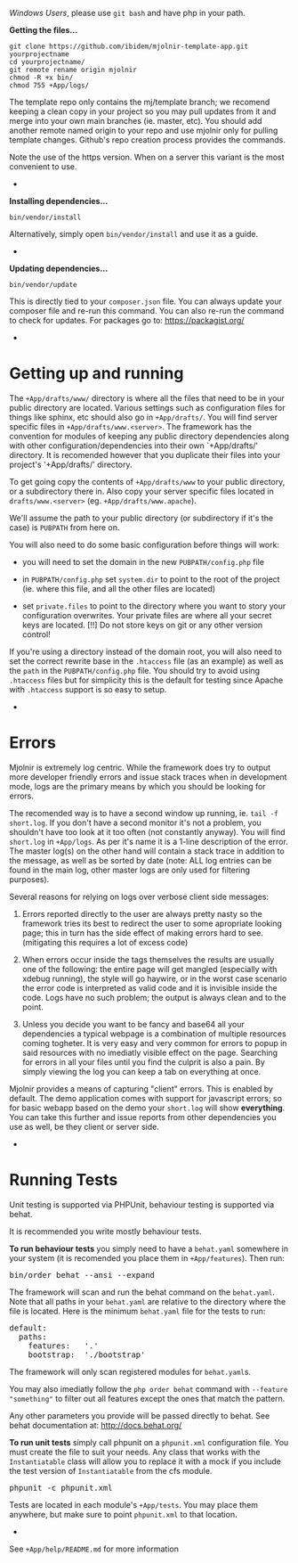 *Windows Users*, please use `git bash` and have php in your path.

<b>Getting the files...</b>

	git clone https://github.com/ibidem/mjolnir-template-app.git yourprojectname
	cd yourprojectname/
	git remote rename origin mjolnir
	chmod -R +x bin/
	chmod 755 +App/logs/

The template repo only contains the mj/template branch; we recomend keeping a
clean copy in your project so you may pull updates from it and merge into your 
own main branches (ie. master, etc). You should add another remote named origin
to your repo and use mjolnir only for pulling template changes. Github's repo 
creation process provides the commands.

Note the use of the https version. When on a server this variant is the most 
convenient to use.

-

<b>Installing dependencies...</b>

	bin/vendor/install

Alternatively, simply open `bin/vendor/install` and use it as a guide.

-

<b>Updating dependencies...</b>

	bin/vendor/update

This is directly tied to your `composer.json` file. You can always update your
composer file and re-run this command. You can also re-run the command to check
for updates. For packages go to: https://packagist.org/

-

Getting up and running
======================

The `+App/drafts/www/` directory is where all the files that need to be
in your public directory are located. Various settings such as configuration
files for things like sphinx, etc should also go in `+App/drafts/`. You will 
find server specific files in `+App/drafts/www.<server>`. The framework has
the convention for modules of keeping any public directory dependencies
along with other configuration/dependencies into their own `+App/drafts/'
directory. It is recomended however that you duplicate their files into
your project's '+App/drafts/' directory.

To get going copy the contents of `+App/drafts/www` to your public directory, 
or a subdirectory there in. Also copy your server specific files located in
`drafts/www.<server>` (eg. `+App/drafts/www.apache`).

We'll assume the path to your public directory (or subdirectory if it's the
case) is `PUBPATH` from here on.

You will also need to do some basic configuration before things will work:

 * you will need to set the domain in the new `PUBPATH/config.php` file 

 * in `PUBPATH/config.php` set `system.dir` to point to the root of the 
 project (ie. where this file, and all the other files are located)

 * set `private.files` to point to the directory where you want to story your
 configuration overwrites. Your private files are where all your secret keys
 are located. [!!] Do not store keys on git or any other version control!

If you're using a directory instead of the domain root, you will also need to
set the correct rewrite base in the `.htaccess` file (as an example) as well 
as the `path` in the `PUBPATH/config.php` file. You should try to avoid using 
`.htaccess` files but for simplicity this is the default for testing since 
Apache with `.htaccess` support is so easy to setup.

-

Errors
======

Mjolnir is extremely log centric. While the framework does try to output more 
developer friendly errors and issue stack traces when in development mode, logs 
are the primary means by which you should be looking for errors.

The recomended way is to have a second window up running, ie. 
`tail -f short.log`. If you don't have a second monitor it's not a problem, you
shouldn't have too look at it too often (not constantly anyway). You will find 
`short.log` in `+App/logs`. As per it's name it is a 1-line description of the 
error. The master log(s) on the other hand will contain a stack trace in 
addition to the message, as well as be sorted by date (note: ALL log entries 
can be found in the main log, other master logs are only used for filtering 
purposes).

Several reasons for relying on logs over verbose client side messages:

1. Errors reported directly to the user are always pretty nasty so the 
framework tries its best to redirect the user to some apropriate looking 
page; this in turn has the side effect of making errors hard to see. (mitigating
this requires a lot of excess code)

2. When errors occur inside the tags themselves the results are usually 
one of the following: the entire page will get mangled (especially with 
xdebug running), the style will go haywire, or in the worst case scenario 
the error code is interpreted as valid code and it is invisible inside the 
code. Logs have no such problem; the output is always clean and to the point.

3. Unless you decide you want to be fancy and base64 all your dependencies 
a typical webpage is a combination of multiple resources coming togheter. It
is very easy and very common for errors to popup in said resources with no 
imediatly visible effect on the page. Searching for errors in all your files
until you find the culprit is also a pain. By simply viewing the log you can
keep a tab on everything at once.

Mjolnir provides a means of capturing "client" errors. This is enabled by
default. The demo application comes with support for javascript errors; so for 
basic webapp based on the demo your `short.log` will show <b>everything</b>. You
can take this further and issue reports from other dependencies you use as well, 
be they client or server side.

-

Running Tests
=============

Unit testing is supported via PHPUnit, behaviour testing is supported via behat.

It is recommended you write mostly behaviour tests.

<b>To run behaviour tests</b> you simply need to have a `behat.yaml` somewhere
in your system (it is recomended you place them in `+App/features`). Then run:

<pre>
bin/order behat --ansi --expand
</pre>

The framework will scan and run the behat command on the `behat.yaml`. Note that
all paths in your `behat.yaml` are relative to the directory where the file is
located. Here is the minimum `behat.yaml` file for the tests to run:

<pre>
default:
  paths:
    features:   '.'
    bootstrap:  './bootstrap'
</pre>

The framework will only scan registered modules for `behat.yaml`s.

You may also imediatly follow the `php order behat` command with
`--feature "something"` to filter out all features except the ones that match
the pattern.

Any other parameters you provide will be passed directly to behat. See behat
documentation at: http://docs.behat.org/

<b>To run unit tests</b> simply call phpunit on a `phpunit.xml` configuration
file. You must create the file to suit your needs. Any class that works with
the `Instantiatable` class will allow you to replace it with a mock if you
include the test version of `Instantiatable` from the cfs module.

<pre>
phpunit -c phpunit.xml
</pre>

Tests are located in each module's <code>+App/tests</code>. You may place them
anywhere, but make sure to point `phpunit.xml` to that location.

-

See `+App/help/README.md` for more information